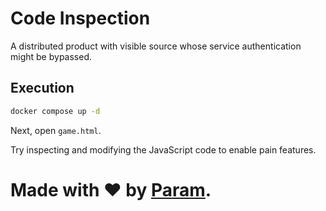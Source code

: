 # Code Inspection
A distributed product with visible source whose
service authentication might be bypassed.

## Execution
```bash
docker compose up -d
```

Next, open `game.html`.

Try inspecting and modifying the JavaScript code
to enable pain features.

# Made with ❤ by [Param](https://www.paramsid.com).